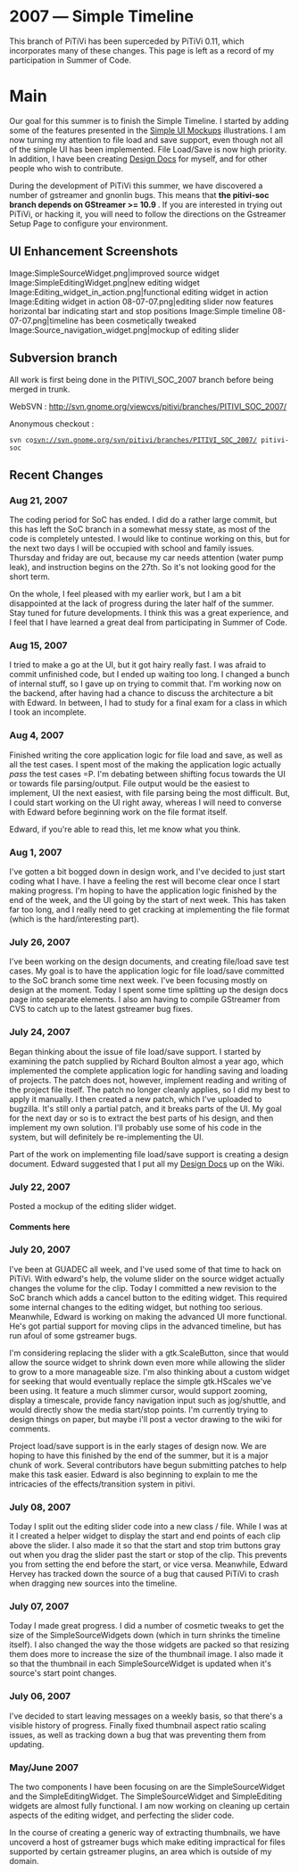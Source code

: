 # 2007 ― Simple Timeline

This branch of PiTiVi has been superceded by PiTiVi 0.11, which
incorporates many of these changes. This page is left as a record of
my participation in Summer of Code.

# Main

Our goal for this summer is to finish the Simple Timeline. I started by
adding some of the features presented in the [Simple UI
Mockups](design/2007_design/2007_Simple_UI_Mockups.md) illustrations. I am now turning
my attention to file load and save support, even though not all of the
simple UI has been implemented. File Load/Save is now high priority. In
addition, I have been creating [Design Docs](design.md) for
myself, and for other people who wish to contribute.

During the development of PiTiVi this summer, we have discovered a
number of gstreamer and gnonlin bugs. This means that <b>the pitivi-soc
branch depends on GStreamer &gt;= 10.9 </b>. If you are interested in
trying out PiTiVi, or hacking it, you will need to follow the directions
on the Gstreamer Setup Page to configure your environment.

## UI Enhancement Screenshots

Image:SimpleSourceWidget.png|improved source widget
Image:SimpleEditingWidget.png|new editing widget
Image:Editing\_widget\_in\_action.png|functional editing widget in
action Image:Editing widget in action 08-07-07.png|editing slider now
features horizontal bar indicating start and stop positions Image:Simple
timeline 08-07-07.png|timeline has been cosmetically tweaked
Image:Source\_navigation\_widget.png|mockup of editing slider

## Subversion branch

All work is first being done in the PITIVI\_SOC\_2007 branch before
being merged in trunk.

WebSVN : <http://svn.gnome.org/viewcvs/pitivi/branches/PITIVI_SOC_2007/>

Anonymous checkout :

` svn co `[`svn://svn.gnome.org/svn/pitivi/branches/PITIVI_SOC_2007/`](svn://svn.gnome.org/svn/pitivi/branches/PITIVI_SOC_2007/)` pitivi-soc`

## Recent Changes

### Aug 21, 2007

The coding period for SoC has ended. I did do a rather large commit, but
this has left the SoC branch in a somewhat messy state, as most of the
code is completely untested. I would like to continue working on this,
but for the next two days I will be occupied with school and family
issues. Thursday and friday are out, because my car needs attention
(water pump leak), and instruction begins on the 27th. So it's not
looking good for the short term.

On the whole, I feel pleased with my earlier work, but I am a bit
disappointed at the lack of progress during the later half of the
summer. Stay tuned for future developments. I think this was a great
experience, and I feel that I have learned a great deal from
participating in Summer of Code.

### Aug 15, 2007

I tried to make a go at the UI, but it got hairy really fast. I was
afraid to commit unfinished code, but I ended up waiting too long. I
changed a bunch of internal stuff, so I gave up on trying to commit
that. I'm working now on the backend, after having had a chance to
discuss the architecture a bit with Edward. In between, I had to study
for a final exam for a class in which I took an incomplete.

### Aug 4, 2007

Finished writing the core application logic for file load and save, as
well as all the test cases. I spent most of the making the application
logic actually <i>pass</i> the test cases =P. I'm debating between
shifting focus towards the UI or towards file parsing/output. File
output would be the easiest to implement, UI the next easiest, with file
parsing being the most difficult. But, I could start working on the UI
right away, whereas I will need to converse with Edward before beginning
work on the file format itself.

Edward, if you're able to read this, let me know what you think.

### Aug 1, 2007

I've gotten a bit bogged down in design work, and I've decided to just
start coding what I have. I have a feeling the rest will become clear
once I start making progress. I'm hoping to have the application logic
finished by the end of the week, and the UI going by the start of next
week. This has taken far too long, and I really need to get cracking at
implementing the file format (which is the hard/interesting part).

### July 26, 2007

I've been working on the design documents, and creating file/load save
test cases. My goal is to have the application logic for file load/save
committed to the SoC branch some time next week. I've been focusing
mostly on design at the moment. Today I spent some time splitting up the
design docs page into separate elements. I also am having to compile
GStreamer from CVS to catch up to the latest gstreamer bug fixes.

### July 24, 2007

Began thinking about the issue of file load/save support. I started by
examining the patch supplied by Richard Boulton almost a year ago, which
implemented the complete application logic for handling saving and
loading of projects. The patch does not, however, implement reading and
writing of the project file itself. The patch no longer cleanly applies,
so I did my best to apply it manually. I then created a new patch, which
I've uploaded to bugzilla. It's still only a partial patch, and it
breaks parts of the UI. My goal for the next day or so is to extract the
best parts of his design, and then implement my own solution. I'll
probably use some of his code in the system, but will definitely be
re-implementing the UI.

Part of the work on implementing file load/save support is creating a
design document. Edward suggested that I put all my [Design
Docs](design.md) up on the Wiki.

### July 22, 2007

Posted a mockup of the editing slider widget.

#### Comments here

### July 20, 2007

I've been at GUADEC all week, and I've used some of that time to hack on
PiTiVi. With edward's help, the volume slider on the source widget
actually changes the volume for the clip. Today I committed a new
revision to the SoC branch which adds a cancel button to the editing
widget. This required some internal changes to the editing widget, but
nothing too serious. Meanwhile, Edward is working on making the advanced
UI more functional. He's got partial support for moving clips in the
advanced timeline, but has run afoul of some gstreamer bugs.

I'm considering replacing the slider with a gtk.ScaleButton, since that
would allow the source widget to shrink down even more while allowing
the slider to grow to a more manageable size. I'm also thinking about a
custom widget for seeking that would eventually replace the simple
gtk.HScales we've been using. It feature a much slimmer cursor, would
support zooming, display a timescale, provide fancy navigation input
such as jog/shuttle, and would directly show the media start/stop
points. I'm currently trying to design things on paper, but maybe i'll
post a vector drawing to the wiki for comments.

Project load/save support is in the early stages of design now. We are
hoping to have this finished by the end of the summer, but it is a major
chunk of work. Several contributors have begun submitting patches to
help make this task easier. Edward is also beginning to explain to me
the intricacies of the effects/transition system in pitivi.

### July 08, 2007

Today I split out the editing slider code into a new class / file. While
I was at it I created a helper widget to display the start and end
points of each clip above the slider. I also made it so that the start
and stop trim buttons gray out when you drag the slider past the start
or stop of the clip. This prevents you from setting the end before the
start, or vice versa. Meanwhile, Edward Hervey has tracked down the
source of a bug that caused PiTiVi to crash when dragging new sources
into the timeline.

### July 07, 2007

Today I made great progress. I did a number of cosmetic tweaks to get
the size of the SimpleSourceWidgets down (which in turn shrinks the
timeline itself). I also changed the way the those widgets are packed so
that resizing them does more to increase the size of the thumbnail
image. I also made it so that the thumbnail in each SimpleSourceWidget
is updated when it's source's start point changes.

### July 06, 2007

I've decided to start leaving messages on a weekly basis, so that
there's a visible history of progress. Finally fixed thumbnail aspect
ratio scaling issues, as well as tracking down a bug that was preventing
them from updating.

### May/June 2007

The two components I have been focusing on are the SimpleSourceWidget
and the SimpleEditingWidget. The SimpleSourceWidget and SimpleEditing
widgets are almost fully functional. I am now working on cleaning up
certain aspects of the editing widget, and perfecting the slider code.

In the course of creating a generic way of extracting thumbnails, we
have uncoverd a host of gstreamer bugs which make editing impractical
for files supported by certain gstreamer plugins, an area which is
outside of my domain.
